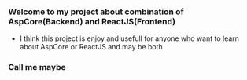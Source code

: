 ### Welcome to my project about combination of AspCore(Backend) and ReactJS(Frontend)
- I think this project is enjoy and usefull for anyone who want to learn about AspCore or ReactJS and may be both
### Call me maybe
